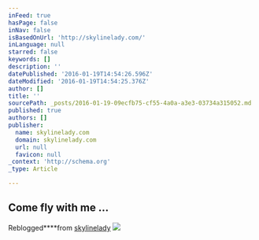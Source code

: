 ```yaml
---
inFeed: true
hasPage: false
inNav: false
isBasedOnUrl: 'http://skylinelady.com/'
inLanguage: null
starred: false
keywords: []
description: ''
datePublished: '2016-01-19T14:54:26.596Z'
dateModified: '2016-01-19T14:54:25.376Z'
author: []
title: ''
sourcePath: _posts/2016-01-19-09ecfb75-cf55-4a0a-a3e3-03734a315052.md
published: true
authors: []
publisher:
  name: skylinelady.com
  domain: skylinelady.com
  url: null
  favicon: null
_context: 'http://schema.org'
_type: Article

---
```

## **Come fly with me ...**

Reblogged****from [skylinelady][0]
![](https://s3-us-west-2.amazonaws.com/the-grid-img/p/d90a28f67a1197ff14233ac6c5cfe9e845623df3.gif)

[0]: https://skylinelady.com/